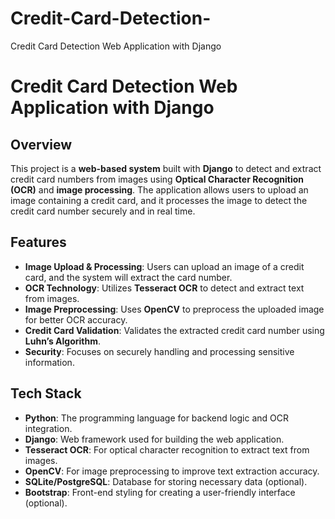 # Credit-Card-Detection-
Credit Card Detection Web Application with Django


# Credit Card Detection Web Application with Django

## Overview
This project is a **web-based system** built with **Django** to detect and extract credit card numbers from images using **Optical Character Recognition (OCR)** and **image processing**. The application allows users to upload an image containing a credit card, and it processes the image to detect the credit card number securely and in real time.

## Features
- **Image Upload & Processing**: Users can upload an image of a credit card, and the system will extract the card number.
- **OCR Technology**: Utilizes **Tesseract OCR** to detect and extract text from images.
- **Image Preprocessing**: Uses **OpenCV** to preprocess the uploaded image for better OCR accuracy.
- **Credit Card Validation**: Validates the extracted credit card number using **Luhn’s Algorithm**.
- **Security**: Focuses on securely handling and processing sensitive information.

## Tech Stack
- **Python**: The programming language for backend logic and OCR integration.
- **Django**: Web framework used for building the web application.
- **Tesseract OCR**: For optical character recognition to extract text from images.
- **OpenCV**: For image preprocessing to improve text extraction accuracy.
- **SQLite/PostgreSQL**: Database for storing necessary data (optional).
- **Bootstrap**: Front-end styling for creating a user-friendly interface (optional).
